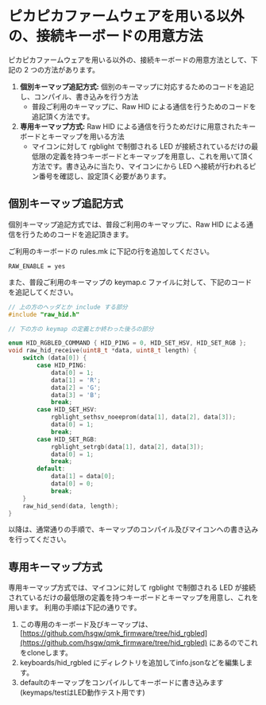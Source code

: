 # ピカピカファームウェアを用いる以外の、接続キーボードの用意方法

ピカピカファームウェアを用いる以外の、接続キーボードの用意方法として、下記の 2 つの方法があります。

1. **個別キーマップ追記方式:** 個別のキーマップに対応するためのコードを追記し、コンパイル、書き込みを行う方法
   - 普段ご利用のキーマップに、Raw HID による通信を行うためのコードを追記頂く方法です。
2. **専用キーマップ方式:** Raw HID による通信を行うためだけに用意されたキーボードとキーマップを用いる方法
   - マイコンに対して rgblight で制御される LED が接続されているだけの最低限の定義を持つキーボードとキーマップを用意し、これを用いて頂く方法です。書き込みに当たり、マイコンにから LED へ接続が行われるピン番号を確認し、設定頂く必要があります。



## 個別キーマップ追記方式
個別キーマップ追記方式では、普段ご利用のキーマップに、Raw HID による通信を行うためのコードを追記頂きます。

ご利用のキーボードの rules.mk に下記の行を追加してください。
```
RAW_ENABLE = yes
```

また、普段ご利用のキーマップの keymap.c ファイルに対して、下記のコードを追記してください。
```c
// 上の方のヘッダとか include する部分
#include "raw_hid.h"

// 下の方の keymap の定義とか終わった後ろの部分

enum HID_RGBLED_COMMAND { HID_PING = 0, HID_SET_HSV, HID_SET_RGB };
void raw_hid_receive(uint8_t *data, uint8_t length) {
    switch (data[0]) {
        case HID_PING:
            data[0] = 1;
            data[1] = 'R';
            data[2] = 'G';
            data[3] = 'B';
            break;
        case HID_SET_HSV:
            rgblight_sethsv_noeeprom(data[1], data[2], data[3]);
            data[0] = 1;
            break;
        case HID_SET_RGB:
            rgblight_setrgb(data[1], data[2], data[3]);
            data[0] = 1;
            break;
        default:
            data[1] = data[0];
            data[0] = 0;
            break;
    }
    raw_hid_send(data, length);
}
```

以降は、通常通りの手順で、キーマップのコンパイル及びマイコンへの書き込みを行ってください。


## 専用キーマップ方式
専用キーマップ方式では、マイコンに対して rgblight で制御される LED が接続されているだけの最低限の定義を持つキーボードとキーマップを用意し、これを用います。
利用の手順は下記の通りです。

1. この専用のキーボード及びキーマップは、[https://github.com/hsgw/qmk_firmware/tree/hid_rgbled](https://github.com/hsgw/qmk_firmware/tree/hid_rgbled) にあるのでこれをcloneします。
2. keyboards/hid_rgbled にディレクトリを追加してinfo.jsonなどを編集します。
3. defaultのキーマップをコンパイルしてキーボードに書き込みます(keymaps/testはLED動作テスト用です)
